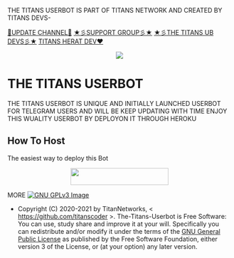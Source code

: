 THE TITANS USERBOT IS PART OF TITANS NETWORK AND CREATED BY TITANS DEVS-

[💎UPDATE CHANNEL💎](https://t.me/THETITANS_USERBOT)
[★彡SUPPORT GROUP彡★](https://t.me/THETITANS_USERBOT_HELP)
[★彡THE TITANS UB DEVS彡★](https://t.me/THETITANS_USERBOT_HELP)
[TITANS HERAT DEV❤️](https://t.me/realtitan)
<p align="center">
  <img src="https://telegra.ph/file/a4757944330e144790425.jpg">
</p>

# THE TITANS USERBOT 
 THE TITANS USERBOT IS UNIQUE AND INITIALLY LAUNCHED USERBOT FOR TELEGRAM USERS AND WILL BE KEEP UPDATING WITH TIME ENJOY THIS WUALITY USERBOT BY DEPLOYON IT THROUGH HEROKU 

## How To Host
The easiest way to deploy this Bot
<p align="center"><a href="https://heroku.com/deploy?template=https://github.com/titanscoder/THE-TITANS-USERBOT"> <img src="https://img.shields.io/badge/Deploy%20To%20Heroku-GOLDEN?style=for-the-badge&logo=heroku" width="220" height="38.45"/></a></p>
 
MORE
[![GNU GPLv3 Image](https://www.gnu.org/graphics/gplv3-127x51.png)](http://www.gnu.org/licenses/gpl-3.0.en.html)  

* Copyright (C) 2020-2021 by TitanNetworks, < https://github.com/titanscoder >.
The-Titans-Userbot is Free Software: You can use, study share and improve it at your
will. Specifically you can redistribute and/or modify it under the terms of the
[GNU General Public License](https://www.gnu.org/licenses/gpl.html) as
published by the Free Software Foundation, either version 3 of the License, or
(at your option) any later version. 
